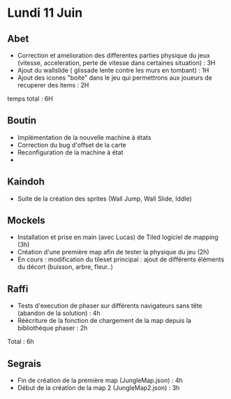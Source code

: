 # Lundi 11 Juin

Abet
----
- Correction et amelioration des differentes parties physique du jeux (vitesse, acceleration, perte de vitesse dans certaines situation) : 3H
- Ajout du wallslide ( glissade lente contre les murs en tombant) : 1H
- Ajout des icones "boite" dans le jeu qui permettrons aux joueurs de recuperer des items : 2H

temps total : 6H

Boutin
------
- Implémentation de la nouvelle machine à états
- Correction du bug d'offset de la carte
- Reconfiguration de la machine à état
- 

Kaindoh
-------
- Suite de la création des sprites (Wall Jump, Wall Slide, Iddle)

Mockels
-------
- Installation et prise en main (avec Lucas) de Tiled logiciel de mapping (3h)
- Création d'une première map afin de tester la physique du jeu (2h)
- En cours : modification du tileset principal : ajout de différents éléments du décort (buisson, arbre, fleur..)


Raffi
-----
- Tests d'execution de phaser sur différents navigateurs sans tête (abandon de la solution) : 4h
- Réécriture de la fonction de chargement de la map depuis la bibliothèque phaser : 2h

Total : 6h

Segrais
-------
- Fin de création de la première map (JungleMap.json) : 4h
- Début de la création de la map 2 (JungleMap2.json) : 3h